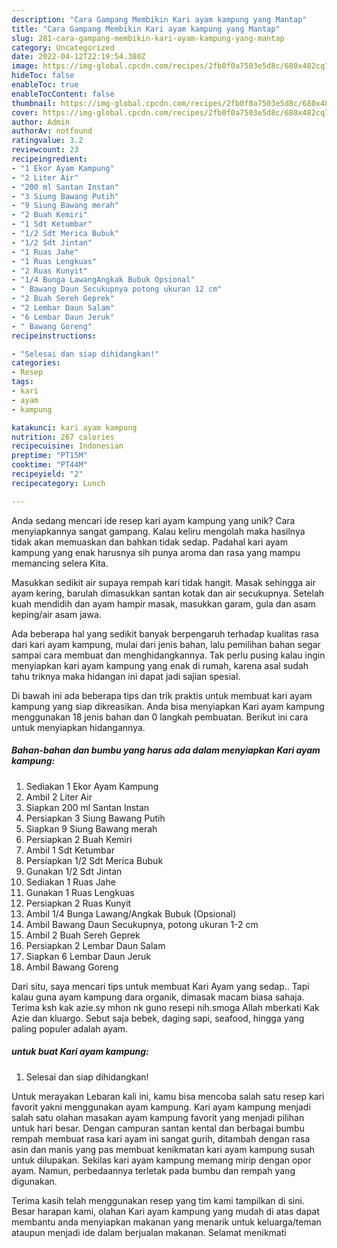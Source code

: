 ```yaml
---
description: "Cara Gampang Membikin Kari ayam kampung yang Mantap"
title: "Cara Gampang Membikin Kari ayam kampung yang Mantap"
slug: 281-cara-gampang-membikin-kari-ayam-kampung-yang-mantap
category: Uncategorized
date: 2022-04-12T22:19:54.380Z
image: https://img-global.cpcdn.com/recipes/2fb0f0a7503e5d8c/680x482cq70/kari-ayam-kampung-foto-resep-utama.jpg
hideToc: false
enableToc: true
enableTocContent: false
thumbnail: https://img-global.cpcdn.com/recipes/2fb0f0a7503e5d8c/680x482cq70/kari-ayam-kampung-foto-resep-utama.jpg
cover: https://img-global.cpcdn.com/recipes/2fb0f0a7503e5d8c/680x482cq70/kari-ayam-kampung-foto-resep-utama.jpg
author: Admin
authorAv: notfound
ratingvalue: 3.2
reviewcount: 23
recipeingredient:
- "1 Ekor Ayam Kampung"
- "2 Liter Air"
- "200 ml Santan Instan"
- "3 Siung Bawang Putih"
- "9 Siung Bawang merah"
- "2 Buah Kemiri"
- "1 Sdt Ketumbar"
- "1/2 Sdt Merica Bubuk"
- "1/2 Sdt Jintan"
- "1 Ruas Jahe"
- "1 Ruas Lengkuas"
- "2 Ruas Kunyit"
- "1/4 Bunga LawangAngkak Bubuk Opsional"
- " Bawang Daun Secukupnya potong ukuran 12 cm"
- "2 Buah Sereh Geprek"
- "2 Lembar Daun Salam"
- "6 Lembar Daun Jeruk"
- " Bawang Goreng"
recipeinstructions:

- "Selesai dan siap dihidangkan!"
categories:
- Resep
tags:
- kari
- ayam
- kampung

katakunci: kari ayam kampung 
nutrition: 267 calories
recipecuisine: Indonesian
preptime: "PT15M"
cooktime: "PT44M"
recipeyield: "2"
recipecategory: Lunch

---
```





Anda sedang mencari ide resep kari ayam kampung yang unik? Cara menyiapkannya sangat gampang. Kalau keliru mengolah maka hasilnya tidak akan memuaskan dan bahkan tidak sedap. Padahal kari ayam kampung yang enak harusnya sih punya aroma dan rasa yang mampu memancing selera Kita.





Masukkan sedikit air supaya rempah kari tidak hangit. Masak sehingga air ayam kering, barulah dimasukkan santan kotak dan air secukupnya. Setelah kuah mendidih dan ayam hampir masak, masukkan garam, gula dan asam keping/air asam jawa.

Ada beberapa hal yang sedikit banyak berpengaruh terhadap kualitas rasa dari kari ayam kampung, mulai dari jenis bahan, lalu pemilihan bahan segar sampai cara membuat dan menghidangkannya. Tak perlu pusing kalau ingin menyiapkan kari ayam kampung yang enak di rumah, karena asal sudah tahu triknya maka hidangan ini dapat jadi sajian spesial.






Di bawah ini ada beberapa tips dan trik praktis untuk membuat kari ayam kampung yang siap dikreasikan. Anda bisa menyiapkan Kari ayam kampung menggunakan 18 jenis bahan dan 0 langkah pembuatan. Berikut ini cara untuk menyiapkan hidangannya.

<!--inarticleads1-->

##### Bahan-bahan dan bumbu yang harus ada dalam menyiapkan Kari ayam kampung:

1. Sediakan 1 Ekor Ayam Kampung
1. Ambil 2 Liter Air
1. Siapkan 200 ml Santan Instan
1. Persiapkan 3 Siung Bawang Putih
1. Siapkan 9 Siung Bawang merah
1. Persiapkan 2 Buah Kemiri
1. Ambil 1 Sdt Ketumbar
1. Persiapkan 1/2 Sdt Merica Bubuk
1. Gunakan 1/2 Sdt Jintan
1. Sediakan 1 Ruas Jahe
1. Gunakan 1 Ruas Lengkuas
1. Persiapkan 2 Ruas Kunyit
1. Ambil 1/4 Bunga Lawang/Angkak Bubuk (Opsional)
1. Ambil  Bawang Daun Secukupnya, potong ukuran 1-2 cm
1. Ambil 2 Buah Sereh Geprek
1. Persiapkan 2 Lembar Daun Salam
1. Siapkan 6 Lembar Daun Jeruk
1. Ambil  Bawang Goreng


Dari situ, saya mencari tips untuk membuat Kari Ayam yang sedap.. Tapi kalau guna ayam kampung dara organik, dimasak macam biasa sahaja. Terima ksh kak azie.sy mhon nk guno resepi nih.smoga Allah mberkati Kak Azie dan kluargo. Sebut saja bebek, daging sapi, seafood, hingga yang paling populer adalah ayam. 

<!--inarticleads2-->

#####  untuk buat Kari ayam kampung:


1. Selesai dan siap dihidangkan!

Untuk merayakan Lebaran kali ini, kamu bisa mencoba salah satu resep kari favorit yakni menggunakan ayam kampung. Kari ayam kampung menjadi salah satu olahan masakan ayam kampung favorit yang menjadi pilihan untuk hari besar. Dengan campuran santan kental dan berbagai bumbu rempah membuat rasa kari ayam ini sangat gurih, ditambah dengan rasa asin dan manis yang pas membuat kenikmatan kari ayam kampung susah untuk dilupakan. Sekilas kari ayam kampung memang mirip dengan opor ayam. Namun, perbedaannya terletak pada bumbu dan rempah yang digunakan. 

Terima kasih telah menggunakan resep yang tim kami tampilkan di sini. Besar harapan kami, olahan Kari ayam kampung yang mudah di atas dapat membantu anda menyiapkan makanan yang menarik untuk keluarga/teman ataupun menjadi ide dalam berjualan makanan. Selamat menikmati

